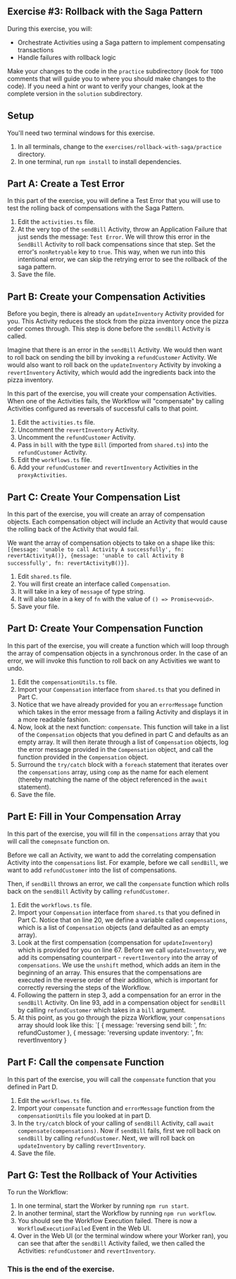 ## Exercise #3: Rollback with the Saga Pattern

During this exercise, you will:

- Orchestrate Activities using a Saga pattern to implement compensating transactions
- Handle failures with rollback logic

Make your changes to the code in the `practice` subdirectory (look for `TODO` comments that will guide you to where you should make changes to the code). If you need a hint or want to verify your changes, look at the complete version in the `solution` subdirectory.

## Setup

You'll need two terminal windows for this exercise.

1. In all terminals, change to the `exercises/rollback-with-saga/practice` directory.
2. In one terminal, run `npm install` to install dependencies.

## Part A: Create a Test Error

In this part of the exercise, you will define a Test Error that you will use to test the rolling back of compensations with the Saga Pattern.

1. Edit the `activities.ts` file.
2. At the very top of the `sendBill` Activity, throw an Application Failure that just sends the message: `Test Error`. We will throw this error in the `SendBill` Activity to roll back compensations since that step. Set the error's `nonRetryable` key to `true`. This way, when we run into this intentional error, we can skip the retrying error to see the rollback of the saga pattern.
3. Save the file.

## Part B: Create your Compensation Activities

Before you begin, there is already an `updateInventory` Activity provided for you. This Activity reduces the stock from the pizza inventory once the pizza order comes through. This step is done before the `sendBill` Activity is called.

Imagine that there is an error in the `sendBill` Activity. We would then want to roll back on sending the bill by invoking a `refundCustomer` Activity. We would also want to roll back on the `updateInventory` Activity by invoking a `revertInventory` Activity, which would add the ingredients back into the pizza inventory.

In this part of the exercise, you will create your compensation Activities. When one of the Activities fails, the Workflow will "compensate" by calling Activities configured as reversals of successful calls to that point.

1. Edit the `activities.ts` file.
2. Uncomment the `revertInventory` Activity.
3. Uncomment the `refundCustomer` Activity.
4. Pass in `bill` with the type `Bill` (imported from `shared.ts`) into the `refundCustomer` Activity.
5. Edit the `workflows.ts` file.
6. Add your `refundCustomer` and `revertInventory` Activities in the `proxyActivities`.

## Part C: Create Your Compensation List

In this part of the exercise, you will create an array of compensation objects. Each compensation object will include an Activity that would cause the rolling back of the Activity that would fail.

We want the array of compensation objects to take on a shape like this: `[{message: 'unable to call Activity A successfully', fn: revertActivityA()}, {message: 'unable to call Activity B successfully', fn: revertActivityB()}]`.

1. Edit `shared.ts` file.
2. You will first create an interface called `Compensation`.
3. It will take in a key of `message` of type string.
4. It will also take in a key of `fn` with the value of `() => Promise<void>`.
5. Save your file.

## Part D: Create Your Compensation Function

In this part of the exercise, you will create a function which will loop through the array of compensation objects in a synchronous order. In the case of an error, we will invoke this function to roll back on any Activities we want to undo.

1. Edit the `compensationUtils.ts` file.
2. Import your `Compensation` interface from `shared.ts` that you defined in Part C.
3. Notice that we have already provided for you an `errorMessage` function which takes in the error message from a failing Activity and displays it in a more readable fashion.
4. Now, look at the next function: `compensate`. This function will take in a list of the `Compensation` objects that you defined in part C and defaults as an empty array. It will then iterate through a list of `Compensation` objects, log the error message provided in the `Compensation` object, and call the function provided in the `Compensation` object.
5. Surround the `try/catch` block with a `foreach` statement that iterates over the `compensations` array, using `comp` as the name for each element (thereby matching the name of the object referenced in the `await` statement).
6. Save the file.

## Part E: Fill in Your Compensation Array

In this part of the exercise, you will fill in the `compensations` array that you will call the `comepnsate` function on.

Before we call an Activity, we want to add the correlating compensation Activity into the `compensations` list. For example, before we call `sendBill`, we want to add `refundCustomer` into the list of compensations.

Then, if `sendBill` throws an error, we call the `compensate` function which rolls back on the `sendBill` Activity by calling `refundCustomer`.

1. Edit the `workflows.ts` file.
2. Import your `Compensation` interface from `shared.ts` that you defined in Part C. Notice that on line 20, we define a variable called `compensations`, which is a list of `Compensation` objects (and defaulted as an empty array).
3. Look at the first compensation (compensation for `updateInventory`) which is provided for you on line 67. Before we call `updateInventory`, we add its compensating counterpart - `revertInventory` into the array of `compensations`. We use the `unshift` method, which adds an item in the beginning of an array. This ensures that the compensations are executed in the reverse order of their addition, which is important for correctly reversing the steps of the Workflow.
4. Following the pattern in step 3, add a compensation for an error in the `sendBill` Activity. On line 93, add in a compensation object for `sendBill` by calling `refundCustomer` which takes in a `bill` argument.
5. At this point, as you go through the pizza Workflow, your `compensations` array should look like this: `[
  { message: 'reversing send bill: ', fn: refundCustomer },
  { message: 'reversing update inventory: ', fn: revertInventory }

## Part F: Call the `compensate` Function

In this part of the exercise, you will call the `compensate` function that you defined in Part D.

1. Edit the `workflows.ts` file.
2. Import your `compensate` function and `errorMessage` function from the `compensationUtils` file you looked at in part D.
3. In the `try/catch` block of your calling of `sendBill` Activity, call `await compensate(compensations)`. Now if `sendBill` fails, first we roll back on `sendBill` by calling `refundCustomer`. Next, we will roll back on `updateInventory` by calling `revertInventory`.
4. Save the file.

## Part G: Test the Rollback of Your Activities

To run the Workflow:

1. In one terminal, start the Worker by running `npm run start`.
2. In another terminal, start the Workflow by running `npm run workflow`.
3. You should see the Workflow Execution failed. There is now a `WorkflowExecutionFailed` Event in the Web UI.
4. Over in the Web UI (or the terminal window where your Worker ran), you can see that after the `sendBill` Activity failed, we then called the Activities: `refundCustomer` and `revertInventory`.

### This is the end of the exercise.
